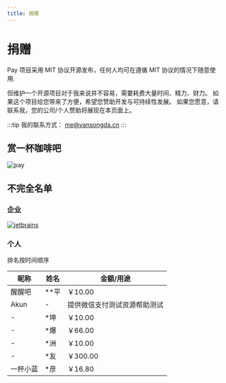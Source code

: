 ```yaml
---
title: 捐赠
---
```


# 捐赠

Pay 项目采用 MIT 协议开源发布，任何人均可在遵循 MIT 协议的情况下随意使用.

但维护一个开源项目对于我来说并不容易，需要耗费大量时间、精力、财力。
如果这个项目给您带来了方便，希望您赞助开发与可持续性发展。
如果您愿意，请联系我，您的公司/个人赞助将展现在本页面上。

:::tip
我的联系方式： me@yansongda.cn
:::

## 赏一杯咖啡吧

![pay](/images/pay.jpg)


## 不完全名单

### 企业

[![jetbrains](/images/jetbrains.png)](https://www.jetbrains.com/)

### 个人

排名按时间顺序

| 昵称 | 姓名 | 金额/用途 |
| ---- | ---- | --------- |
| 醒醒吧 | **平  |   ￥10.00    |
| Akun |  - |  提供微信支付测试资源帮助测试 |
|   -   |  *坤  |  ￥10.00 |
|   -   |  *爆  |  ￥66.00 |
|   -   |  *洲  |  ￥10.00 |
|   -   |  *友  |  ￥300.00 |
|   一杯小蓝   |  *彦  |  ￥16.80 |
